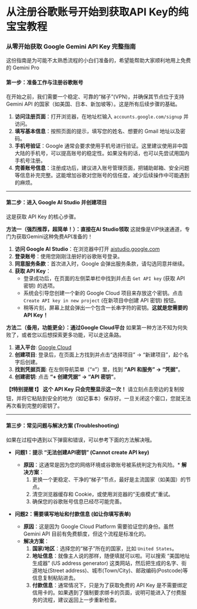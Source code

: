 # 从注册谷歌账号开始到获取API Key的纯宝宝教程

### **从零开始获取 Google Gemini API Key 完整指南**

这份指南是为可能不太熟悉流程的小白们准备的，希望能帮助大家顺利地用上免费的 Gemini Pro 

#### **第一步：准备工作与注册谷歌账号**

在开始之前，我们需要一个稳定、可靠的“梯子”(VPN)，并确保其节点位于支持 Gemini API 的国家（如美国、日本、新加坡等）。这是所有后续步骤的基础。

1.  **访问注册页面**：打开浏览器，在地址栏输入 `accounts.google.com/signup` 并访问。
2.  **填写基本信息**：按照页面的提示，填写您的姓名、想要的 Gmail 地址以及密码。
3.  **手机号验证**：Google 通常会要求使用手机号进行验证。这里建议使用非中国大陆的手机号，可以提高账号的稳定性。如果没有的话，也可以先尝试用国内手机号注册。
4.  **完善账号信息**：注册成功后，建议进入账号管理页面，把辅助邮箱、安全问题等信息补充完整。这能增加谷歌对您账号的信任度，减少后续操作中可能遇到的麻烦。

---

#### **第二步：进入 Google AI Studio 并创建项目**

这是获取 API Key 的核心步骤。

**方法一（强烈推荐，超简单！）：直接在AI Studio领取**
这就像是VIP快速通道，专门为获取Gemini这种免费API准备的！

1.  **访问 Google AI Studio**：在浏览器中打开 [aistudio.google.com](aistudio.google.com)
2.  **登录账号**：使用您刚刚注册好的谷歌账号登录。
3.  **同意服务条款**：首次进入时，Google 会弹出服务条款，请勾选同意并继续。
4.  **获取 API Key**：
    *   登录成功后，在页面的左侧菜单栏中找到并点击 `Get API key` (获取 API 密钥) 的选项。
    *   系统会引导您创建一个新的 Google Cloud 项目来存放这个密钥。点击 `Create API key in new project` (在新项目中创建 API 密钥) 按钮。
    *   稍等片刻，屏幕上就会弹出一个包含一长串字符的密钥。**这就是您需要的 API Key！**

**方法二（备用，功能更全）：通过Google Cloud平台**
如果第一种方法不知为何失败了，或者您以后想探索更多功能，可以走这条路。

1.  **进入平台**: [Google Cloud](https://console.cloud.google.com/)
2.  **创建项目**: 登录后，在页面上方找到并点击“选择项目” -> “新建项目”，起个名字后创建。
3.  **找到凭据页面**: 在左侧导航菜单（“≡”）里，找到 **“API 和服务” -> “凭据”**。
4.  **创建密钥**: 点击 **“+ 创建凭据” -> “API 密钥”**。

**【❗️特别提醒 ❗️】**
**这个 API Key 只会完整显示这一次！** 请立刻点击旁边的复制按钮，并将它粘贴到安全的地方（如记事本）保存好。一旦关闭这个窗口，您就无法再次看到完整的密钥了。

---

#### **第三步：常见问题与解决方案 (Troubleshooting)**

如果在过程中遇到以下弹窗和错误，可以参考下面的方法解决哦。

*   **问题1：提示 “无法创建API密钥” (Cannot create API key)**
    *   **原因**：这通常是因为您的网络环境或谷歌账号被系统判定为有风险。*   **解决方案**：
        1.  更换一个更稳定、干净的“梯子”节点，最好是主流国家（如美国）的节点。
        2.  清空浏览器缓存和 Cookie，或使用浏览器的“无痕模式”重试。
        3.  确保您的谷歌账号信息已经尽可能完善。

*   **问题2：需要填写地址和付款信息 (如让你填写表单)**
    *   **原因**：这是因为 Google Cloud Platform 需要验证您的身份。虽然 Gemini API 目前有免费额度，但这个流程是标准化的。
    *   **解决方案**：
        1.  **国家/地区**：选择您的“梯子”所在的国家，比如 `United States`。
        2.  **地址信息**：就像主人说的那样，随便填就可以啦。可以搜索 “美国地址生成器” (US address generator) 这类网站，然后把生成的名字、街道地址(Street address)、城市(Town/City)、邮政编码(Postcode)等信息复制粘贴进去。
        3.  **付款信息**：通常情况下，只是为了获取免费的 API Key 是不需要绑定信用卡的。如果遇到了强制要求绑卡的页面，说明可能进入了付费服务的流程，建议返回上一步重新检查。
